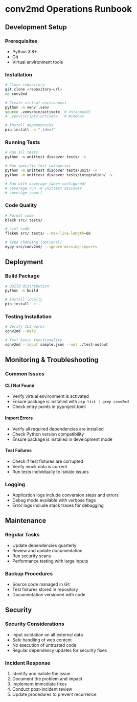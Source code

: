 # conv2md Operations Runbook

## Development Setup

### Prerequisites
- Python 3.8+
- Git
- Virtual environment tools

### Installation
```bash
# Clone repository
git clone <repository-url>
cd conv2md

# Create virtual environment
python -m venv .venv
source .venv/bin/activate  # Unix/macOS
# .venv\Scripts\activate   # Windows

# Install dependencies
pip install -e ".[dev]"
```

### Running Tests
```bash
# Run all tests
python -m unittest discover tests/ -v

# Run specific test categories
python -m unittest discover tests/unit/ -v
python -m unittest discover tests/integration/ -v

# Run with coverage (when configured)
# coverage run -m unittest discover
# coverage report
```

### Code Quality
```bash
# Format code
black src/ tests/

# Lint code
flake8 src/ tests/ --max-line-length=88

# Type checking (optional)
mypy src/conv2md/ --ignore-missing-imports
```

## Deployment

### Build Package
```bash
# Build distribution
python -m build

# Install locally
pip install -e .
```

### Testing Installation
```bash
# Verify CLI works
conv2md --help

# Test basic functionality
conv2md --input sample.json --out ./test-output
```

## Monitoring & Troubleshooting

### Common Issues

#### CLI Not Found
- Verify virtual environment is activated
- Ensure package is installed with `pip list | grep conv2md`
- Check entry points in pyproject.toml

#### Import Errors
- Verify all required dependencies are installed
- Check Python version compatibility
- Ensure package is installed in development mode

#### Test Failures
- Check if test fixtures are corrupted
- Verify mock data is current
- Run tests individually to isolate issues

### Logging
- Application logs include conversion steps and errors
- Debug mode available with verbose flags
- Error logs include stack traces for debugging

## Maintenance

### Regular Tasks
- Update dependencies quarterly
- Review and update documentation
- Run security scans
- Performance testing with large inputs

### Backup Procedures
- Source code managed in Git
- Test fixtures stored in repository
- Documentation versioned with code

## Security

### Security Considerations
- Input validation on all external data
- Safe handling of web content
- No execution of untrusted code
- Regular dependency updates for security fixes

### Incident Response
1. Identify and isolate the issue
2. Document the problem and impact
3. Implement immediate fixes
4. Conduct post-incident review
5. Update procedures to prevent recurrence
